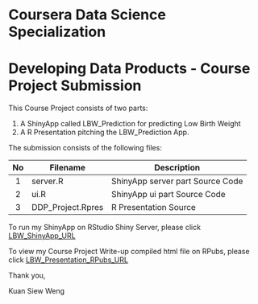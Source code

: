 # Coursera Data Science Specialization
# Developing Data Products - Course Project Submission

This Course Project consists of two parts:
1. A ShinyApp called LBW_Prediction for predicting Low Birth Weight
2. A R Presentation pitching the LBW_Prediction App.

The submission consists of the following files:

|No | Filename          |  Description                      |
|:-:|-------------------|-----------------------------------|
|1  | server.R          | ShinyApp server part Source Code  |
|2  | ui.R              | ShinyApp ui part Source Code      |
|3  | DDP_Project.Rpres | R Presentation Source             |

To run my ShinyApp on RStudio Shiny Server, please click 
[LBW_ShinyApp_URL](https://kuansw.shinyapps.io/DDP_Project)

To view my Course Project Write-up compiled html file on RPubs, please click 
[LBW_Presentation_RPubs_URL](http://rpubs.com/kuansw/92698)

Thank you,  

  Kuan Siew Weng

